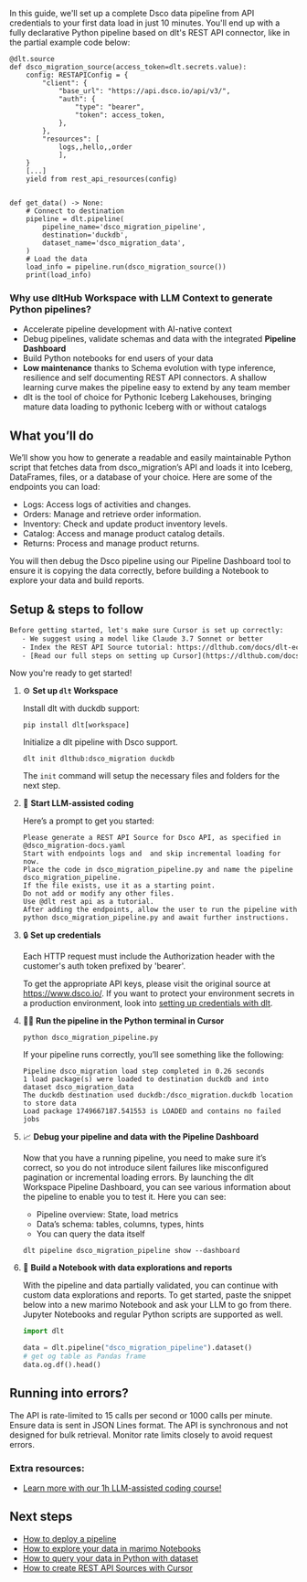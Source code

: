In this guide, we'll set up a complete Dsco data pipeline from API credentials to your first data load in just 10 minutes. You'll end up with a fully declarative Python pipeline based on dlt's REST API connector, like in the partial example code below:

```python-outcome
@dlt.source
def dsco_migration_source(access_token=dlt.secrets.value):
    config: RESTAPIConfig = {
        "client": {
            "base_url": "https://api.dsco.io/api/v3/",
            "auth": {
                "type": "bearer",
                "token": access_token,
            },
        },
        "resources": [
            logs,,hello,,order
            ],
    }
    [...]
    yield from rest_api_resources(config)


def get_data() -> None:
    # Connect to destination
    pipeline = dlt.pipeline(
        pipeline_name='dsco_migration_pipeline',
        destination='duckdb',
        dataset_name='dsco_migration_data', 
    )
    # Load the data
    load_info = pipeline.run(dsco_migration_source())
    print(load_info) 
```

### Why use dltHub Workspace with LLM Context to generate Python pipelines?

- Accelerate pipeline development with AI-native context
- Debug pipelines, validate schemas and data with the integrated **Pipeline Dashboard**
- Build Python notebooks for end users of your data
- **Low maintenance** thanks to Schema evolution with type inference, resilience and self documenting REST API connectors. A shallow learning curve makes the pipeline easy to extend by any team member
- dlt is the tool of choice for Pythonic Iceberg Lakehouses, bringing mature data loading to pythonic Iceberg with or without catalogs

## What you’ll do

We’ll show you how to generate a readable and easily maintainable Python script that fetches data from dsco_migration’s API and loads it into Iceberg, DataFrames, files, or a database of your choice. Here are some of the endpoints you can load:

- Logs: Access logs of activities and changes.
- Orders: Manage and retrieve order information.
- Inventory: Check and update product inventory levels.
- Catalog: Access and manage product catalog details.
- Returns: Process and manage product returns.

You will then debug the Dsco pipeline using our Pipeline Dashboard tool to ensure it is copying the data correctly, before building a Notebook to explore your data and build reports.

## Setup & steps to follow

```default
Before getting started, let's make sure Cursor is set up correctly:
   - We suggest using a model like Claude 3.7 Sonnet or better
   - Index the REST API Source tutorial: https://dlthub.com/docs/dlt-ecosystem/verified-sources/rest_api/ and add it to context as **@dlt rest api**
   - [Read our full steps on setting up Cursor](https://dlthub.com/docs/dlt-ecosystem/llm-tooling/cursor-restapi#23-configuring-cursor-with-documentation)
```

Now you're ready to get started!

1. ⚙️ **Set up `dlt` Workspace**
    
    Install dlt with duckdb support:
    ```shell
    pip install dlt[workspace]
    ```

    Initialize a dlt pipeline with Dsco support.
    ```shell
    dlt init dlthub:dsco_migration duckdb
    ```

    The `init` command will setup the necessary files and folders for the next step.
    
2. 🤠 **Start LLM-assisted coding**
    
    Here’s a prompt to get you started:
    
    ```prompt
    Please generate a REST API Source for Dsco API, as specified in @dsco_migration-docs.yaml 
    Start with endpoints logs and  and skip incremental loading for now. 
    Place the code in dsco_migration_pipeline.py and name the pipeline dsco_migration_pipeline. 
    If the file exists, use it as a starting point. 
    Do not add or modify any other files. 
    Use @dlt rest api as a tutorial. 
    After adding the endpoints, allow the user to run the pipeline with python dsco_migration_pipeline.py and await further instructions.
    ```

    
3. 🔒 **Set up credentials** 
    
    Each HTTP request must include the Authorization header with the customer's auth token prefixed by 'bearer'.
    
    To get the appropriate API keys, please visit the original source at https://www.dsco.io/.
    If you want to protect your environment secrets in a production environment, look into [setting up credentials with dlt](https://dlthub.com/docs/walkthroughs/add_credentials).
    
4. 🏃‍♀️ **Run the pipeline in the Python terminal in Cursor**
    
    ```shell
    python dsco_migration_pipeline.py
    ```
    
    If your pipeline runs correctly, you’ll see something like the following:
    
    ```shell
    Pipeline dsco_migration load step completed in 0.26 seconds
    1 load package(s) were loaded to destination duckdb and into dataset dsco_migration_data
    The duckdb destination used duckdb:/dsco_migration.duckdb location to store data
    Load package 1749667187.541553 is LOADED and contains no failed jobs
    ```
    
5. 📈 **Debug your pipeline and data with the Pipeline Dashboard**

    Now that you have a running pipeline, you need to make sure it’s correct, so you do not introduce silent failures like misconfigured pagination or incremental loading errors. By launching the dlt Workspace Pipeline Dashboard, you can see various information about the pipeline to enable you to test it. Here you can see:
    - Pipeline overview: State, load metrics
    - Data’s schema: tables, columns, types, hints
    - You can query the data itself
    
    ```shell
    dlt pipeline dsco_migration_pipeline show --dashboard
    ```
    
6. 🐍 **Build a Notebook with data explorations and reports**

    With the pipeline and data partially validated, you can continue with custom data explorations and reports. To get started, paste the snippet below into a new marimo Notebook and ask your LLM to go from there. Jupyter Notebooks and regular Python scripts are supported as well.

    
    ```python
    import dlt

   data = dlt.pipeline("dsco_migration_pipeline").dataset()
   # get og table as Pandas frame
   data.og.df().head()
    ```

## Running into errors?

The API is rate-limited to 15 calls per second or 1000 calls per minute. Ensure data is sent in JSON Lines format. The API is synchronous and not designed for bulk retrieval. Monitor rate limits closely to avoid request errors.

### Extra resources:

- [Learn more with our 1h LLM-assisted coding course!](https://www.youtube.com/watch?v=GGid70rnJuM)

## Next steps

- [How to deploy a pipeline](https://dlthub.com/docs/walkthroughs/deploy-a-pipeline)
- [How to explore your data in marimo Notebooks](https://dlthub.com/docs/general-usage/dataset-access/marimo)
- [How to query your data in Python with dataset](https://dlthub.com/docs/general-usage/dataset-access/dataset)
- [How to create REST API Sources with Cursor](https://dlthub.com/docs/dlt-ecosystem/llm-tooling/cursor-restapi)